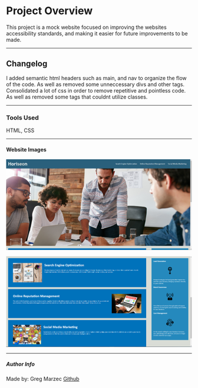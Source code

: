 
# Project Overview

This project is a mock website focused on improving the websites accessibility standards, and making it easier for future improvements to be made.

---

## Changelog

I added semantic html headers such as main, and nav to organize the flow of the code. As well as removed some unneccessary divs and other tags.  Consolidated a lot of css in order to remove repetitive and pointless code. As well as removed some tags that couldnt utilize classes.

---

### Tools Used
HTML, CSS

---

#### Website Images

![First Image](img1.png)

![Second Image](img2.png)

---

##### Author Info

Made by: Greg Marzec
[Github](https://github.com/gregmarz)
